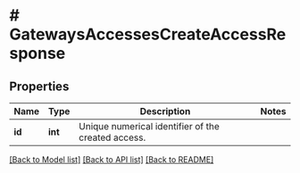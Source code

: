# # GatewaysAccessesCreateAccessResponse

## Properties

Name | Type | Description | Notes
------------ | ------------- | ------------- | -------------
**id** | **int** | Unique numerical identifier of the created access. | 

[[Back to Model list]](../../README.md#documentation-for-models) [[Back to API list]](../../README.md#documentation-for-api-endpoints) [[Back to README]](../../README.md)


